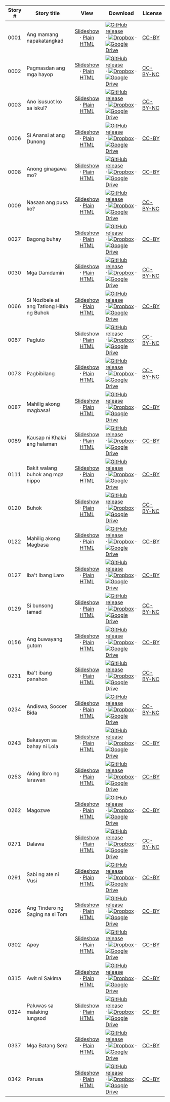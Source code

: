 Story # | Story title | View | Download | License
-------- | -----------  |:-------:| ---------------- | -------
0001 | Ang mamang napakatangkad | <a href="https://global-asp.github.io/stories/tl/0001_ang-mamang-napakatangkad_slides.html" target="_blank">Slideshow</a> · [Plain HTML](https://global-asp.github.io/stories/tl/0001_ang-mamang-napakatangkad.html) | [![GitHub release](https://cloud.githubusercontent.com/assets/9295750/9483128/0e089e5e-4b51-11e5-98ca-6da5cef156a7.png "GitHub release")]() · [![Dropbox](https://cloud.githubusercontent.com/assets/9295750/10150606/3f5ae2dc-65f5-11e5-8f63-841c51cc1cde.png "Dropbox")](https://www.dropbox.com/s/lp20ixu472hga6o/tl.zip) · [![Google Drive](https://cloud.githubusercontent.com/assets/9295750/9473522/1d6fdde4-4b10-11e5-98f5-aa6c6b04a08e.png "Google Drive")](https://drive.google.com/open?id=0B59ZADK9EsbsQ2ZUX082QnFEc1U) | [CC-BY](https://creativecommons.org/licenses/by/3.0/)
0002 | Pagmasdan ang mga hayop | <a href="https://global-asp.github.io/stories/tl/0002_pagmasdan-ang-mga-hayop_slides.html" target="_blank">Slideshow</a> · [Plain HTML](https://global-asp.github.io/stories/tl/0002_pagmasdan-ang-mga-hayop.html) | [![GitHub release](https://cloud.githubusercontent.com/assets/9295750/9483128/0e089e5e-4b51-11e5-98ca-6da5cef156a7.png "GitHub release")]() · [![Dropbox](https://cloud.githubusercontent.com/assets/9295750/10150606/3f5ae2dc-65f5-11e5-8f63-841c51cc1cde.png "Dropbox")](https://www.dropbox.com/s/lp20ixu472hga6o/tl.zip) · [![Google Drive](https://cloud.githubusercontent.com/assets/9295750/9473522/1d6fdde4-4b10-11e5-98f5-aa6c6b04a08e.png "Google Drive")](https://drive.google.com/open?id=0B59ZADK9EsbsQ2ZUX082QnFEc1U) | [CC-BY-NC](http://creativecommons.org/licenses/by-nc/3.0/)
0003 | Ano isusuot ko sa iskul? | <a href="https://global-asp.github.io/stories/tl/0003_ano-isusuot-ko-sa-iskul_slides.html" target="_blank">Slideshow</a> · [Plain HTML](https://global-asp.github.io/stories/tl/0003_ano-isusuot-ko-sa-iskul.html) | [![GitHub release](https://cloud.githubusercontent.com/assets/9295750/9483128/0e089e5e-4b51-11e5-98ca-6da5cef156a7.png "GitHub release")]() · [![Dropbox](https://cloud.githubusercontent.com/assets/9295750/10150606/3f5ae2dc-65f5-11e5-8f63-841c51cc1cde.png "Dropbox")](https://www.dropbox.com/s/lp20ixu472hga6o/tl.zip) · [![Google Drive](https://cloud.githubusercontent.com/assets/9295750/9473522/1d6fdde4-4b10-11e5-98f5-aa6c6b04a08e.png "Google Drive")](https://drive.google.com/open?id=0B59ZADK9EsbsQ2ZUX082QnFEc1U) | [CC-BY-NC](http://creativecommons.org/licenses/by-nc/3.0/)
0006 | Si Anansi at ang Dunong | <a href="https://global-asp.github.io/stories/tl/0006_si-anansi-at-ang-dunong_slides.html" target="_blank">Slideshow</a> · [Plain HTML](https://global-asp.github.io/stories/tl/0006_si-anansi-at-ang-dunong.html) | [![GitHub release](https://cloud.githubusercontent.com/assets/9295750/9483128/0e089e5e-4b51-11e5-98ca-6da5cef156a7.png "GitHub release")]() · [![Dropbox](https://cloud.githubusercontent.com/assets/9295750/10150606/3f5ae2dc-65f5-11e5-8f63-841c51cc1cde.png "Dropbox")](https://www.dropbox.com/s/lp20ixu472hga6o/tl.zip) · [![Google Drive](https://cloud.githubusercontent.com/assets/9295750/9473522/1d6fdde4-4b10-11e5-98f5-aa6c6b04a08e.png "Google Drive")](https://drive.google.com/open?id=0B59ZADK9EsbsQ2ZUX082QnFEc1U) | [CC-BY](https://creativecommons.org/licenses/by/3.0/)
0008 | Anong ginagawa mo? | <a href="https://global-asp.github.io/stories/tl/0008_anong-ginagawa-mo_slides.html" target="_blank">Slideshow</a> · [Plain HTML](https://global-asp.github.io/stories/tl/0008_anong-ginagawa-mo.html) | [![GitHub release](https://cloud.githubusercontent.com/assets/9295750/9483128/0e089e5e-4b51-11e5-98ca-6da5cef156a7.png "GitHub release")]() · [![Dropbox](https://cloud.githubusercontent.com/assets/9295750/10150606/3f5ae2dc-65f5-11e5-8f63-841c51cc1cde.png "Dropbox")](https://www.dropbox.com/s/lp20ixu472hga6o/tl.zip) · [![Google Drive](https://cloud.githubusercontent.com/assets/9295750/9473522/1d6fdde4-4b10-11e5-98f5-aa6c6b04a08e.png "Google Drive")](https://drive.google.com/open?id=0B59ZADK9EsbsQ2ZUX082QnFEc1U) | [CC-BY](https://creativecommons.org/licenses/by/3.0/)
0009 | Nasaan ang pusa ko? | <a href="https://global-asp.github.io/stories/tl/0009_nasaan-ang-pusa-ko_slides.html" target="_blank">Slideshow</a> · [Plain HTML](https://global-asp.github.io/stories/tl/0009_nasaan-ang-pusa-ko.html) | [![GitHub release](https://cloud.githubusercontent.com/assets/9295750/9483128/0e089e5e-4b51-11e5-98ca-6da5cef156a7.png "GitHub release")]() · [![Dropbox](https://cloud.githubusercontent.com/assets/9295750/10150606/3f5ae2dc-65f5-11e5-8f63-841c51cc1cde.png "Dropbox")](https://www.dropbox.com/s/lp20ixu472hga6o/tl.zip) · [![Google Drive](https://cloud.githubusercontent.com/assets/9295750/9473522/1d6fdde4-4b10-11e5-98f5-aa6c6b04a08e.png "Google Drive")](https://drive.google.com/open?id=0B59ZADK9EsbsQ2ZUX082QnFEc1U) | [CC-BY-NC](http://creativecommons.org/licenses/by-nc/3.0/)
0027 | Bagong buhay | <a href="https://global-asp.github.io/stories/tl/0027_bagong-buhay_slides.html" target="_blank">Slideshow</a> · [Plain HTML](https://global-asp.github.io/stories/tl/0027_bagong-buhay.html) | [![GitHub release](https://cloud.githubusercontent.com/assets/9295750/9483128/0e089e5e-4b51-11e5-98ca-6da5cef156a7.png "GitHub release")]() · [![Dropbox](https://cloud.githubusercontent.com/assets/9295750/10150606/3f5ae2dc-65f5-11e5-8f63-841c51cc1cde.png "Dropbox")](https://www.dropbox.com/s/lp20ixu472hga6o/tl.zip) · [![Google Drive](https://cloud.githubusercontent.com/assets/9295750/9473522/1d6fdde4-4b10-11e5-98f5-aa6c6b04a08e.png "Google Drive")](https://drive.google.com/open?id=0B59ZADK9EsbsQ2ZUX082QnFEc1U) | [CC-BY](https://creativecommons.org/licenses/by/3.0/)
0030 | Mga Damdamin | <a href="https://global-asp.github.io/stories/tl/0030_mga-damdamin_slides.html" target="_blank">Slideshow</a> · [Plain HTML](https://global-asp.github.io/stories/tl/0030_mga-damdamin.html) | [![GitHub release](https://cloud.githubusercontent.com/assets/9295750/9483128/0e089e5e-4b51-11e5-98ca-6da5cef156a7.png "GitHub release")]() · [![Dropbox](https://cloud.githubusercontent.com/assets/9295750/10150606/3f5ae2dc-65f5-11e5-8f63-841c51cc1cde.png "Dropbox")](https://www.dropbox.com/s/lp20ixu472hga6o/tl.zip) · [![Google Drive](https://cloud.githubusercontent.com/assets/9295750/9473522/1d6fdde4-4b10-11e5-98f5-aa6c6b04a08e.png "Google Drive")](https://drive.google.com/open?id=0B59ZADK9EsbsQ2ZUX082QnFEc1U) | [CC-BY-NC](http://creativecommons.org/licenses/by-nc/3.0/)
0066 | Si Nozibele at ang Tatlong Hibla ng Buhok | <a href="https://global-asp.github.io/stories/tl/0066_si-nozibele-at-ang-tatlong-hibla-ng-buhok_slides.html" target="_blank">Slideshow</a> · [Plain HTML](https://global-asp.github.io/stories/tl/0066_si-nozibele-at-ang-tatlong-hibla-ng-buhok.html) | [![GitHub release](https://cloud.githubusercontent.com/assets/9295750/9483128/0e089e5e-4b51-11e5-98ca-6da5cef156a7.png "GitHub release")]() · [![Dropbox](https://cloud.githubusercontent.com/assets/9295750/10150606/3f5ae2dc-65f5-11e5-8f63-841c51cc1cde.png "Dropbox")](https://www.dropbox.com/s/lp20ixu472hga6o/tl.zip) · [![Google Drive](https://cloud.githubusercontent.com/assets/9295750/9473522/1d6fdde4-4b10-11e5-98f5-aa6c6b04a08e.png "Google Drive")](https://drive.google.com/open?id=0B59ZADK9EsbsQ2ZUX082QnFEc1U) | [CC-BY](https://creativecommons.org/licenses/by/3.0/)
0067 | Pagluto | <a href="https://global-asp.github.io/stories/tl/0067_pagluto_slides.html" target="_blank">Slideshow</a> · [Plain HTML](https://global-asp.github.io/stories/tl/0067_pagluto.html) | [![GitHub release](https://cloud.githubusercontent.com/assets/9295750/9483128/0e089e5e-4b51-11e5-98ca-6da5cef156a7.png "GitHub release")]() · [![Dropbox](https://cloud.githubusercontent.com/assets/9295750/10150606/3f5ae2dc-65f5-11e5-8f63-841c51cc1cde.png "Dropbox")](https://www.dropbox.com/s/lp20ixu472hga6o/tl.zip) · [![Google Drive](https://cloud.githubusercontent.com/assets/9295750/9473522/1d6fdde4-4b10-11e5-98f5-aa6c6b04a08e.png "Google Drive")](https://drive.google.com/open?id=0B59ZADK9EsbsQ2ZUX082QnFEc1U) | [CC-BY-NC](http://creativecommons.org/licenses/by-nc/3.0/)
0073 | Pagbibilang | <a href="https://global-asp.github.io/stories/tl/0073_pagbibilang_slides.html" target="_blank">Slideshow</a> · [Plain HTML](https://global-asp.github.io/stories/tl/0073_pagbibilang.html) | [![GitHub release](https://cloud.githubusercontent.com/assets/9295750/9483128/0e089e5e-4b51-11e5-98ca-6da5cef156a7.png "GitHub release")]() · [![Dropbox](https://cloud.githubusercontent.com/assets/9295750/10150606/3f5ae2dc-65f5-11e5-8f63-841c51cc1cde.png "Dropbox")](https://www.dropbox.com/s/lp20ixu472hga6o/tl.zip) · [![Google Drive](https://cloud.githubusercontent.com/assets/9295750/9473522/1d6fdde4-4b10-11e5-98f5-aa6c6b04a08e.png "Google Drive")](https://drive.google.com/open?id=0B59ZADK9EsbsQ2ZUX082QnFEc1U) | [CC-BY-NC](http://creativecommons.org/licenses/by-nc/3.0/)
0087 | Mahilig akong magbasa! | <a href="https://global-asp.github.io/stories/tl/0087_mahilig-akong-magbasa_slides.html" target="_blank">Slideshow</a> · [Plain HTML](https://global-asp.github.io/stories/tl/0087_mahilig-akong-magbasa.html) | [![GitHub release](https://cloud.githubusercontent.com/assets/9295750/9483128/0e089e5e-4b51-11e5-98ca-6da5cef156a7.png "GitHub release")]() · [![Dropbox](https://cloud.githubusercontent.com/assets/9295750/10150606/3f5ae2dc-65f5-11e5-8f63-841c51cc1cde.png "Dropbox")](https://www.dropbox.com/s/lp20ixu472hga6o/tl.zip) · [![Google Drive](https://cloud.githubusercontent.com/assets/9295750/9473522/1d6fdde4-4b10-11e5-98f5-aa6c6b04a08e.png "Google Drive")](https://drive.google.com/open?id=0B59ZADK9EsbsQ2ZUX082QnFEc1U) | [CC-BY](https://creativecommons.org/licenses/by/3.0/)
0089 | Kausap ni Khalai ang halaman | <a href="https://global-asp.github.io/stories/tl/0089_kausap-ni-khalai-ang-halaman_slides.html" target="_blank">Slideshow</a> · [Plain HTML](https://global-asp.github.io/stories/tl/0089_kausap-ni-khalai-ang-halaman.html) | [![GitHub release](https://cloud.githubusercontent.com/assets/9295750/9483128/0e089e5e-4b51-11e5-98ca-6da5cef156a7.png "GitHub release")]() · [![Dropbox](https://cloud.githubusercontent.com/assets/9295750/10150606/3f5ae2dc-65f5-11e5-8f63-841c51cc1cde.png "Dropbox")](https://www.dropbox.com/s/lp20ixu472hga6o/tl.zip) · [![Google Drive](https://cloud.githubusercontent.com/assets/9295750/9473522/1d6fdde4-4b10-11e5-98f5-aa6c6b04a08e.png "Google Drive")](https://drive.google.com/open?id=0B59ZADK9EsbsQ2ZUX082QnFEc1U) | [CC-BY](https://creativecommons.org/licenses/by/3.0/)
0111 | Bakit walang buhok ang mga hippo | <a href="https://global-asp.github.io/stories/tl/0111_bakit-walang-buhok-ang-mga-hippo_slides.html" target="_blank">Slideshow</a> · [Plain HTML](https://global-asp.github.io/stories/tl/0111_bakit-walang-buhok-ang-mga-hippo.html) | [![GitHub release](https://cloud.githubusercontent.com/assets/9295750/9483128/0e089e5e-4b51-11e5-98ca-6da5cef156a7.png "GitHub release")]() · [![Dropbox](https://cloud.githubusercontent.com/assets/9295750/10150606/3f5ae2dc-65f5-11e5-8f63-841c51cc1cde.png "Dropbox")](https://www.dropbox.com/s/lp20ixu472hga6o/tl.zip) · [![Google Drive](https://cloud.githubusercontent.com/assets/9295750/9473522/1d6fdde4-4b10-11e5-98f5-aa6c6b04a08e.png "Google Drive")](https://drive.google.com/open?id=0B59ZADK9EsbsQ2ZUX082QnFEc1U) | [CC-BY](https://creativecommons.org/licenses/by/3.0/)
0120 | Buhok | <a href="https://global-asp.github.io/stories/tl/0120_buhok_slides.html" target="_blank">Slideshow</a> · [Plain HTML](https://global-asp.github.io/stories/tl/0120_buhok.html) | [![GitHub release](https://cloud.githubusercontent.com/assets/9295750/9483128/0e089e5e-4b51-11e5-98ca-6da5cef156a7.png "GitHub release")]() · [![Dropbox](https://cloud.githubusercontent.com/assets/9295750/10150606/3f5ae2dc-65f5-11e5-8f63-841c51cc1cde.png "Dropbox")](https://www.dropbox.com/s/lp20ixu472hga6o/tl.zip) · [![Google Drive](https://cloud.githubusercontent.com/assets/9295750/9473522/1d6fdde4-4b10-11e5-98f5-aa6c6b04a08e.png "Google Drive")](https://drive.google.com/open?id=0B59ZADK9EsbsQ2ZUX082QnFEc1U) | [CC-BY-NC](http://creativecommons.org/licenses/by-nc/3.0/)
0122 | Mahilig akong Magbasa | <a href="https://global-asp.github.io/stories/tl/0122_mahilig-akong-magbasa_slides.html" target="_blank">Slideshow</a> · [Plain HTML](https://global-asp.github.io/stories/tl/0122_mahilig-akong-magbasa.html) | [![GitHub release](https://cloud.githubusercontent.com/assets/9295750/9483128/0e089e5e-4b51-11e5-98ca-6da5cef156a7.png "GitHub release")]() · [![Dropbox](https://cloud.githubusercontent.com/assets/9295750/10150606/3f5ae2dc-65f5-11e5-8f63-841c51cc1cde.png "Dropbox")](https://www.dropbox.com/s/lp20ixu472hga6o/tl.zip) · [![Google Drive](https://cloud.githubusercontent.com/assets/9295750/9473522/1d6fdde4-4b10-11e5-98f5-aa6c6b04a08e.png "Google Drive")](https://drive.google.com/open?id=0B59ZADK9EsbsQ2ZUX082QnFEc1U) | [CC-BY](https://creativecommons.org/licenses/by/3.0/)
0127 | Iba't Ibang Laro | <a href="https://global-asp.github.io/stories/tl/0127_ibat-ibang-laro_slides.html" target="_blank">Slideshow</a> · [Plain HTML](https://global-asp.github.io/stories/tl/0127_ibat-ibang-laro.html) | [![GitHub release](https://cloud.githubusercontent.com/assets/9295750/9483128/0e089e5e-4b51-11e5-98ca-6da5cef156a7.png "GitHub release")]() · [![Dropbox](https://cloud.githubusercontent.com/assets/9295750/10150606/3f5ae2dc-65f5-11e5-8f63-841c51cc1cde.png "Dropbox")](https://www.dropbox.com/s/lp20ixu472hga6o/tl.zip) · [![Google Drive](https://cloud.githubusercontent.com/assets/9295750/9473522/1d6fdde4-4b10-11e5-98f5-aa6c6b04a08e.png "Google Drive")](https://drive.google.com/open?id=0B59ZADK9EsbsQ2ZUX082QnFEc1U) | [CC-BY](https://creativecommons.org/licenses/by/3.0/)
0129 | Si bunsong tamad | <a href="https://global-asp.github.io/stories/tl/0129_si-bunsong-tamad_slides.html" target="_blank">Slideshow</a> · [Plain HTML](https://global-asp.github.io/stories/tl/0129_si-bunsong-tamad.html) | [![GitHub release](https://cloud.githubusercontent.com/assets/9295750/9483128/0e089e5e-4b51-11e5-98ca-6da5cef156a7.png "GitHub release")]() · [![Dropbox](https://cloud.githubusercontent.com/assets/9295750/10150606/3f5ae2dc-65f5-11e5-8f63-841c51cc1cde.png "Dropbox")](https://www.dropbox.com/s/lp20ixu472hga6o/tl.zip) · [![Google Drive](https://cloud.githubusercontent.com/assets/9295750/9473522/1d6fdde4-4b10-11e5-98f5-aa6c6b04a08e.png "Google Drive")](https://drive.google.com/open?id=0B59ZADK9EsbsQ2ZUX082QnFEc1U) | [CC-BY-NC](http://creativecommons.org/licenses/by-nc/3.0/)
0156 | Ang buwayang gutom | <a href="https://global-asp.github.io/stories/tl/0156_ang-buwayang-gutom_slides.html" target="_blank">Slideshow</a> · [Plain HTML](https://global-asp.github.io/stories/tl/0156_ang-buwayang-gutom.html) | [![GitHub release](https://cloud.githubusercontent.com/assets/9295750/9483128/0e089e5e-4b51-11e5-98ca-6da5cef156a7.png "GitHub release")]() · [![Dropbox](https://cloud.githubusercontent.com/assets/9295750/10150606/3f5ae2dc-65f5-11e5-8f63-841c51cc1cde.png "Dropbox")](https://www.dropbox.com/s/lp20ixu472hga6o/tl.zip) · [![Google Drive](https://cloud.githubusercontent.com/assets/9295750/9473522/1d6fdde4-4b10-11e5-98f5-aa6c6b04a08e.png "Google Drive")](https://drive.google.com/open?id=0B59ZADK9EsbsQ2ZUX082QnFEc1U) | [CC-BY](https://creativecommons.org/licenses/by/3.0/)
0231 | Iba't ibang panahon | <a href="https://global-asp.github.io/stories/tl/0231_ibat-ibang-panahon_slides.html" target="_blank">Slideshow</a> · [Plain HTML](https://global-asp.github.io/stories/tl/0231_ibat-ibang-panahon.html) | [![GitHub release](https://cloud.githubusercontent.com/assets/9295750/9483128/0e089e5e-4b51-11e5-98ca-6da5cef156a7.png "GitHub release")]() · [![Dropbox](https://cloud.githubusercontent.com/assets/9295750/10150606/3f5ae2dc-65f5-11e5-8f63-841c51cc1cde.png "Dropbox")](https://www.dropbox.com/s/lp20ixu472hga6o/tl.zip) · [![Google Drive](https://cloud.githubusercontent.com/assets/9295750/9473522/1d6fdde4-4b10-11e5-98f5-aa6c6b04a08e.png "Google Drive")](https://drive.google.com/open?id=0B59ZADK9EsbsQ2ZUX082QnFEc1U) | [CC-BY-NC](http://creativecommons.org/licenses/by-nc/3.0/)
0234 | Andiswa, Soccer Bida | <a href="https://global-asp.github.io/stories/tl/0234_andiswa-soccer-bida_slides.html" target="_blank">Slideshow</a> · [Plain HTML](https://global-asp.github.io/stories/tl/0234_andiswa-soccer-bida.html) | [![GitHub release](https://cloud.githubusercontent.com/assets/9295750/9483128/0e089e5e-4b51-11e5-98ca-6da5cef156a7.png "GitHub release")]() · [![Dropbox](https://cloud.githubusercontent.com/assets/9295750/10150606/3f5ae2dc-65f5-11e5-8f63-841c51cc1cde.png "Dropbox")](https://www.dropbox.com/s/lp20ixu472hga6o/tl.zip) · [![Google Drive](https://cloud.githubusercontent.com/assets/9295750/9473522/1d6fdde4-4b10-11e5-98f5-aa6c6b04a08e.png "Google Drive")](https://drive.google.com/open?id=0B59ZADK9EsbsQ2ZUX082QnFEc1U) | [CC-BY-NC](http://creativecommons.org/licenses/by-nc/3.0/)
0243 | Bakasyon sa bahay ni Lola | <a href="https://global-asp.github.io/stories/tl/0243_bakasyon-sa-bahay-ni-lola_slides.html" target="_blank">Slideshow</a> · [Plain HTML](https://global-asp.github.io/stories/tl/0243_bakasyon-sa-bahay-ni-lola.html) | [![GitHub release](https://cloud.githubusercontent.com/assets/9295750/9483128/0e089e5e-4b51-11e5-98ca-6da5cef156a7.png "GitHub release")]() · [![Dropbox](https://cloud.githubusercontent.com/assets/9295750/10150606/3f5ae2dc-65f5-11e5-8f63-841c51cc1cde.png "Dropbox")](https://www.dropbox.com/s/lp20ixu472hga6o/tl.zip) · [![Google Drive](https://cloud.githubusercontent.com/assets/9295750/9473522/1d6fdde4-4b10-11e5-98f5-aa6c6b04a08e.png "Google Drive")](https://drive.google.com/open?id=0B59ZADK9EsbsQ2ZUX082QnFEc1U) | [CC-BY](https://creativecommons.org/licenses/by/3.0/)
0253 | Aking libro ng larawan | <a href="https://global-asp.github.io/stories/tl/0253_aking-libro-ng-larawan_slides.html" target="_blank">Slideshow</a> · [Plain HTML](https://global-asp.github.io/stories/tl/0253_aking-libro-ng-larawan.html) | [![GitHub release](https://cloud.githubusercontent.com/assets/9295750/9483128/0e089e5e-4b51-11e5-98ca-6da5cef156a7.png "GitHub release")]() · [![Dropbox](https://cloud.githubusercontent.com/assets/9295750/10150606/3f5ae2dc-65f5-11e5-8f63-841c51cc1cde.png "Dropbox")](https://www.dropbox.com/s/lp20ixu472hga6o/tl.zip) · [![Google Drive](https://cloud.githubusercontent.com/assets/9295750/9473522/1d6fdde4-4b10-11e5-98f5-aa6c6b04a08e.png "Google Drive")](https://drive.google.com/open?id=0B59ZADK9EsbsQ2ZUX082QnFEc1U) | [CC-BY](https://creativecommons.org/licenses/by/3.0/)
0262 | Magozwe | <a href="https://global-asp.github.io/stories/tl/0262_magozwe_slides.html" target="_blank">Slideshow</a> · [Plain HTML](https://global-asp.github.io/stories/tl/0262_magozwe.html) | [![GitHub release](https://cloud.githubusercontent.com/assets/9295750/9483128/0e089e5e-4b51-11e5-98ca-6da5cef156a7.png "GitHub release")]() · [![Dropbox](https://cloud.githubusercontent.com/assets/9295750/10150606/3f5ae2dc-65f5-11e5-8f63-841c51cc1cde.png "Dropbox")](https://www.dropbox.com/s/lp20ixu472hga6o/tl.zip) · [![Google Drive](https://cloud.githubusercontent.com/assets/9295750/9473522/1d6fdde4-4b10-11e5-98f5-aa6c6b04a08e.png "Google Drive")](https://drive.google.com/open?id=0B59ZADK9EsbsQ2ZUX082QnFEc1U) | [CC-BY](https://creativecommons.org/licenses/by/3.0/)
0271 | Dalawa | <a href="https://global-asp.github.io/stories/tl/0271_dalawa_slides.html" target="_blank">Slideshow</a> · [Plain HTML](https://global-asp.github.io/stories/tl/0271_dalawa.html) | [![GitHub release](https://cloud.githubusercontent.com/assets/9295750/9483128/0e089e5e-4b51-11e5-98ca-6da5cef156a7.png "GitHub release")]() · [![Dropbox](https://cloud.githubusercontent.com/assets/9295750/10150606/3f5ae2dc-65f5-11e5-8f63-841c51cc1cde.png "Dropbox")](https://www.dropbox.com/s/lp20ixu472hga6o/tl.zip) · [![Google Drive](https://cloud.githubusercontent.com/assets/9295750/9473522/1d6fdde4-4b10-11e5-98f5-aa6c6b04a08e.png "Google Drive")](https://drive.google.com/open?id=0B59ZADK9EsbsQ2ZUX082QnFEc1U) | [CC-BY-NC](http://creativecommons.org/licenses/by-nc/3.0/)
0291 | Sabi ng ate ni Vusi | <a href="https://global-asp.github.io/stories/tl/0291_sabi-ng-ate-ni-vusi_slides.html" target="_blank">Slideshow</a> · [Plain HTML](https://global-asp.github.io/stories/tl/0291_sabi-ng-ate-ni-vusi.html) | [![GitHub release](https://cloud.githubusercontent.com/assets/9295750/9483128/0e089e5e-4b51-11e5-98ca-6da5cef156a7.png "GitHub release")]() · [![Dropbox](https://cloud.githubusercontent.com/assets/9295750/10150606/3f5ae2dc-65f5-11e5-8f63-841c51cc1cde.png "Dropbox")](https://www.dropbox.com/s/lp20ixu472hga6o/tl.zip) · [![Google Drive](https://cloud.githubusercontent.com/assets/9295750/9473522/1d6fdde4-4b10-11e5-98f5-aa6c6b04a08e.png "Google Drive")](https://drive.google.com/open?id=0B59ZADK9EsbsQ2ZUX082QnFEc1U) | [CC-BY](https://creativecommons.org/licenses/by/3.0/)
0296 | Ang Tindero ng Saging na si Tom | <a href="https://global-asp.github.io/stories/tl/0296_ang-tindero-ng-saging-na-si-tom_slides.html" target="_blank">Slideshow</a> · [Plain HTML](https://global-asp.github.io/stories/tl/0296_ang-tindero-ng-saging-na-si-tom.html) | [![GitHub release](https://cloud.githubusercontent.com/assets/9295750/9483128/0e089e5e-4b51-11e5-98ca-6da5cef156a7.png "GitHub release")]() · [![Dropbox](https://cloud.githubusercontent.com/assets/9295750/10150606/3f5ae2dc-65f5-11e5-8f63-841c51cc1cde.png "Dropbox")](https://www.dropbox.com/s/lp20ixu472hga6o/tl.zip) · [![Google Drive](https://cloud.githubusercontent.com/assets/9295750/9473522/1d6fdde4-4b10-11e5-98f5-aa6c6b04a08e.png "Google Drive")](https://drive.google.com/open?id=0B59ZADK9EsbsQ2ZUX082QnFEc1U) | [CC-BY](https://creativecommons.org/licenses/by/3.0/)
0302 | Apoy | <a href="https://global-asp.github.io/stories/tl/0302_apoy_slides.html" target="_blank">Slideshow</a> · [Plain HTML](https://global-asp.github.io/stories/tl/0302_apoy.html) | [![GitHub release](https://cloud.githubusercontent.com/assets/9295750/9483128/0e089e5e-4b51-11e5-98ca-6da5cef156a7.png "GitHub release")]() · [![Dropbox](https://cloud.githubusercontent.com/assets/9295750/10150606/3f5ae2dc-65f5-11e5-8f63-841c51cc1cde.png "Dropbox")](https://www.dropbox.com/s/lp20ixu472hga6o/tl.zip) · [![Google Drive](https://cloud.githubusercontent.com/assets/9295750/9473522/1d6fdde4-4b10-11e5-98f5-aa6c6b04a08e.png "Google Drive")](https://drive.google.com/open?id=0B59ZADK9EsbsQ2ZUX082QnFEc1U) | [CC-BY](https://creativecommons.org/licenses/by/3.0/)
0315 | Awit ni Sakima | <a href="https://global-asp.github.io/stories/tl/0315_awit-ni-sakima_slides.html" target="_blank">Slideshow</a> · [Plain HTML](https://global-asp.github.io/stories/tl/0315_awit-ni-sakima.html) | [![GitHub release](https://cloud.githubusercontent.com/assets/9295750/9483128/0e089e5e-4b51-11e5-98ca-6da5cef156a7.png "GitHub release")]() · [![Dropbox](https://cloud.githubusercontent.com/assets/9295750/10150606/3f5ae2dc-65f5-11e5-8f63-841c51cc1cde.png "Dropbox")](https://www.dropbox.com/s/lp20ixu472hga6o/tl.zip) · [![Google Drive](https://cloud.githubusercontent.com/assets/9295750/9473522/1d6fdde4-4b10-11e5-98f5-aa6c6b04a08e.png "Google Drive")](https://drive.google.com/open?id=0B59ZADK9EsbsQ2ZUX082QnFEc1U) | [CC-BY](https://creativecommons.org/licenses/by/3.0/)
0324 | Paluwas sa malaking lungsod | <a href="https://global-asp.github.io/stories/tl/0324_paluwas-sa-malaking-lungsod_slides.html" target="_blank">Slideshow</a> · [Plain HTML](https://global-asp.github.io/stories/tl/0324_paluwas-sa-malaking-lungsod.html) | [![GitHub release](https://cloud.githubusercontent.com/assets/9295750/9483128/0e089e5e-4b51-11e5-98ca-6da5cef156a7.png "GitHub release")]() · [![Dropbox](https://cloud.githubusercontent.com/assets/9295750/10150606/3f5ae2dc-65f5-11e5-8f63-841c51cc1cde.png "Dropbox")](https://www.dropbox.com/s/lp20ixu472hga6o/tl.zip) · [![Google Drive](https://cloud.githubusercontent.com/assets/9295750/9473522/1d6fdde4-4b10-11e5-98f5-aa6c6b04a08e.png "Google Drive")](https://drive.google.com/open?id=0B59ZADK9EsbsQ2ZUX082QnFEc1U) | [CC-BY](https://creativecommons.org/licenses/by/3.0/)
0337 | Mga Batang Sera | <a href="https://global-asp.github.io/stories/tl/0337_mga-batang-sera_slides.html" target="_blank">Slideshow</a> · [Plain HTML](https://global-asp.github.io/stories/tl/0337_mga-batang-sera.html) | [![GitHub release](https://cloud.githubusercontent.com/assets/9295750/9483128/0e089e5e-4b51-11e5-98ca-6da5cef156a7.png "GitHub release")]() · [![Dropbox](https://cloud.githubusercontent.com/assets/9295750/10150606/3f5ae2dc-65f5-11e5-8f63-841c51cc1cde.png "Dropbox")](https://www.dropbox.com/s/lp20ixu472hga6o/tl.zip) · [![Google Drive](https://cloud.githubusercontent.com/assets/9295750/9473522/1d6fdde4-4b10-11e5-98f5-aa6c6b04a08e.png "Google Drive")](https://drive.google.com/open?id=0B59ZADK9EsbsQ2ZUX082QnFEc1U) | [CC-BY](https://creativecommons.org/licenses/by/3.0/)
0342 | Parusa | <a href="https://global-asp.github.io/stories/tl/0342_parusa_slides.html" target="_blank">Slideshow</a> · [Plain HTML](https://global-asp.github.io/stories/tl/0342_parusa.html) | [![GitHub release](https://cloud.githubusercontent.com/assets/9295750/9483128/0e089e5e-4b51-11e5-98ca-6da5cef156a7.png "GitHub release")]() · [![Dropbox](https://cloud.githubusercontent.com/assets/9295750/10150606/3f5ae2dc-65f5-11e5-8f63-841c51cc1cde.png "Dropbox")](https://www.dropbox.com/s/lp20ixu472hga6o/tl.zip) · [![Google Drive](https://cloud.githubusercontent.com/assets/9295750/9473522/1d6fdde4-4b10-11e5-98f5-aa6c6b04a08e.png "Google Drive")](https://drive.google.com/open?id=0B59ZADK9EsbsQ2ZUX082QnFEc1U) | [CC-BY](https://creativecommons.org/licenses/by/3.0/)

